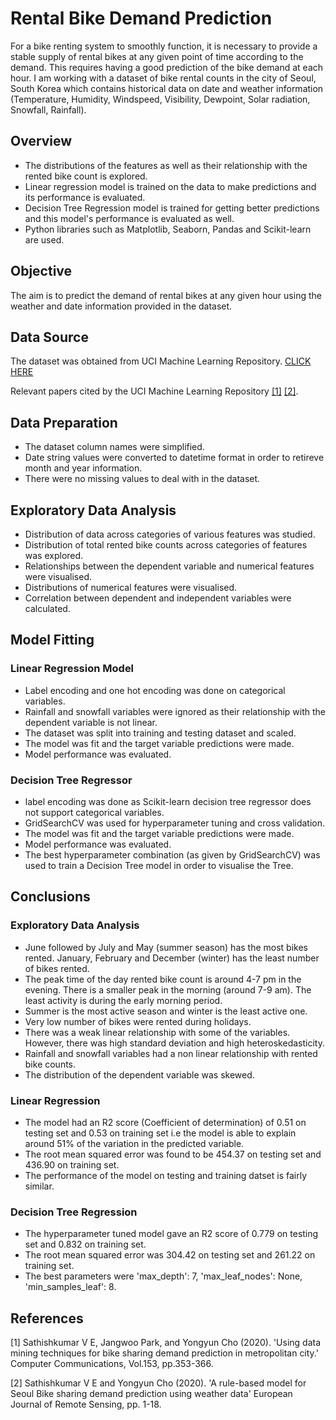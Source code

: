 # Rental Bike Demand Prediction

For a bike renting system to smoothly function, it is necessary to provide a stable supply of rental bikes at any given point of time according to the demand. This requires having a good prediction of the bike demand at each hour. I am working with a dataset of bike rental counts in the city of Seoul, South Korea which contains historical data on date and weather information (Temperature, Humidity, Windspeed, Visibility, Dewpoint, Solar radiation, Snowfall, Rainfall).

## Overview
* The distributions of the features as well as their relationship with the rented bike count is explored.
* Linear regression model is trained on the data to make predictions and its performance is evaluated.
* Decision Tree Regression model is trained for getting better predictions and this model's performance is evaluated as well.
* Python libraries such as Matplotlib, Seaborn, Pandas and Scikit-learn are used.

## Objective
The aim is to predict the demand of rental bikes at any given hour using the weather and date information provided in the dataset.

## Data Source
The dataset was obtained from UCI Machine Learning Repository. [CLICK HERE](https://archive.ics.uci.edu/ml/datasets/Seoul+Bike+Sharing+Demand)

Relevant papers cited by the UCI Machine Learning Repository [[1]](#1) [[2]](#2).

## Data Preparation
* The dataset column names were simplified.
* Date string values were converted to datetime format in order to retireve month and year information.
* There were no missing values to deal with in the dataset.

## Exploratory Data Analysis
* Distribution of data across categories of various features was studied.
* Distribution of total rented bike counts across categories of features was explored.
* Relationships between the dependent variable and numerical features were visualised.
* Distributions of numerical features were visualised.
* Correlation between dependent and independent variables were calculated.

## Model Fitting
### Linear Regression Model
* Label encoding and one hot encoding was done on categorical variables.
* Rainfall and snowfall variables were ignored as their relationship with the dependent variable is not linear.
* The dataset was split into training and testing dataset and scaled.
* The model was fit and the target variable predictions were made.
* Model performance was evaluated.

### Decision Tree Regressor
* label encoding was done as Scikit-learn decision tree regressor does not support categorical variables.
* GridSearchCV was used for hyperparameter tuning and cross validation.
* The model was fit and the target variable predictions were made.
* Model performance was evaluated.
* The best hyperparameter combination (as given by GridSearchCV) was used to train a Decision Tree model in order to visualise the Tree.

## Conclusions
### Exploratory Data Analysis
* June followed by July and May (summer season) has the most bikes rented. January, February and December (winter) has the least number of bikes rented.
* The peak time of the day rented bike count is around 4-7 pm in the evening. There is a smaller peak in the morning (around 7-9 am). The least activity is during the early morning period.
* Summer is the most active season and winter is the least active one.
* Very low number of bikes were rented during holidays.
* There was a weak linear relationship with some of the variables. However, there was high standard deviation and high heteroskedasticity.
* Rainfall and snowfall variables had a non linear relationship with rented bike counts.
* The distribution of the dependent variable was skewed.
### Linear Regression
* The model had an R2 score (Coefficient of determination) of 0.51 on testing set and 0.53 on training set i.e the model is able to explain around 51% of the variation in the predicted variable.
* The root mean squared error was found to be 454.37 on testing set and 436.90 on training set.
* The performance of the model on testing and training datset is fairly similar.
### Decision Tree Regression
* The hyperparameter tuned model gave an R2 score of 0.779 on testing set and 0.832 on training set.
* The root mean squared error was 304.42 on testing set and 261.22 on training set.
* The best parameters were 'max_depth': 7, 'max_leaf_nodes': None, 'min_samples_leaf': 8.

## References
<a id="1">[1]</a> 
Sathishkumar V E, Jangwoo Park, and Yongyun Cho (2020). 
'Using data mining techniques for bike sharing demand prediction in metropolitan city.' Computer Communications, Vol.153, pp.353-366.

<a id="2">[2]</a> 
Sathishkumar V E and Yongyun Cho (2020). 
'A rule-based model for Seoul Bike sharing demand prediction using weather data' European Journal of Remote Sensing, pp. 1-18.
